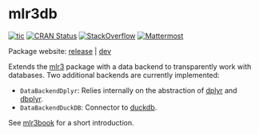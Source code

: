 # mlr3db

<!-- badges: start -->
[![tic](https://github.com/mlr-org/mlr3db/workflows/tic/badge.svg?branch=master)](https://github.com/mlr-org/mlr3db/actions)
[![CRAN Status](https://www.r-pkg.org/badges/version-ago/mlr3db)](https://cran.r-project.org/package=mlr3db)
[![StackOverflow](https://img.shields.io/badge/stackoverflow-mlr3-orange.svg)](https://stackoverflow.com/questions/tagged/mlr3)
[![Mattermost](https://img.shields.io/badge/chat-mattermost-orange.svg)](https://lmmisld-lmu-stats-slds.srv.mwn.de/mlr_invite/)
<!-- badges: end -->

Package website: [release](https://mlr3db.mlr-org.com/) | [dev](https://mlr3db.mlr-org.com/dev/)

Extends the [mlr3](https://mlr3.mlr-org.com/) package with a data backend to transparently work with databases.
Two additional backends are currently implemented:

* `DataBackendDplyr`: Relies internally on the abstraction of [dplyr](https://dplyr.tidyverse.org/) and [dbplyr](https://dbplyr.tidyverse.org/).
* `DataBackendDuckDB`: Connector to [duckdb](https://cran.r-project.org/package=duckdb).

See [mlr3book](https://mlr3book.mlr-org.com) for a short introduction.
